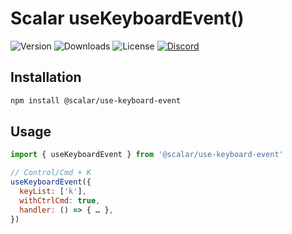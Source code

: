 # Scalar useKeyboardEvent()

![Version](https://img.shields.io/npm/v/%40scalar/use-keyboard-event)
![Downloads](https://img.shields.io/npm/dm/%40scalar/use-keyboard-event)
![License](https://img.shields.io/npm/l/%40scalar%2Fuse-keyboard-event)
[![Discord](https://img.shields.io/discord/1135330207960678410?style=flat&color=5865F2)](https://discord.gg/8HeZcRGPFS)

## Installation

```bash
npm install @scalar/use-keyboard-event
```

## Usage

```js
import { useKeyboardEvent } from '@scalar/use-keyboard-event'

// Control/Cmd + K
useKeyboardEvent({
  keyList: ['k'],
  withCtrlCmd: true,
  handler: () => { … },
})
```
